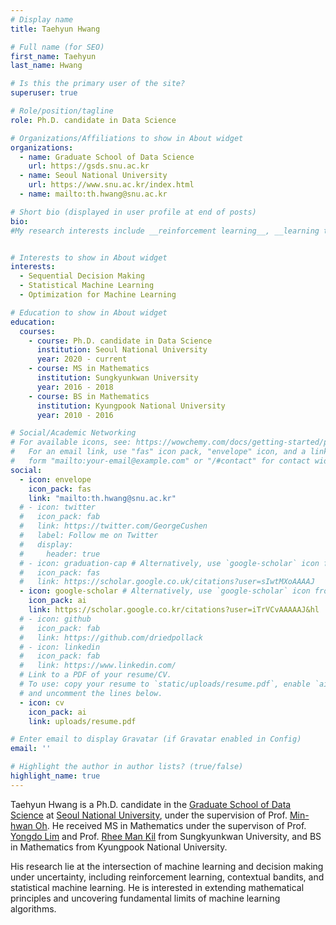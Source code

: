 ```yaml
---
# Display name
title: Taehyun Hwang

# Full name (for SEO)
first_name: Taehyun
last_name: Hwang

# Is this the primary user of the site?
superuser: true

# Role/position/tagline
role: Ph.D. candidate in Data Science

# Organizations/Affiliations to show in About widget
organizations:
  - name: Graduate School of Data Science
    url: https://gsds.snu.ac.kr
  - name: Seoul National University
    url: https://www.snu.ac.kr/index.html
  - name: mailto:th.hwang@snu.ac.kr

# Short bio (displayed in user profile at end of posts)
bio: 
#My research interests include __reinforcement learning__, __learning theory__, __statistical machine learning__ and their applications.


# Interests to show in About widget
interests:
  - Sequential Decision Making
  - Statistical Machine Learning
  - Optimization for Machine Learning

# Education to show in About widget
education:
  courses:
    - course: Ph.D. candidate in Data Science
      institution: Seoul National University
      year: 2020 - current
    - course: MS in Mathematics
      institution: Sungkyunkwan University
      year: 2016 - 2018
    - course: BS in Mathematics
      institution: Kyungpook National University
      year: 2010 - 2016

# Social/Academic Networking
# For available icons, see: https://wowchemy.com/docs/getting-started/page-builder/#icons
#   For an email link, use "fas" icon pack, "envelope" icon, and a link in the
#   form "mailto:your-email@example.com" or "/#contact" for contact widget.
social:
  - icon: envelope
    icon_pack: fas
    link: "mailto:th.hwang@snu.ac.kr"
  # - icon: twitter
  #   icon_pack: fab
  #   link: https://twitter.com/GeorgeCushen
  #   label: Follow me on Twitter
  #   display:
  #     header: true
  # - icon: graduation-cap # Alternatively, use `google-scholar` icon from `ai` icon pack
  #   icon_pack: fas
  #   link: https://scholar.google.co.uk/citations?user=sIwtMXoAAAAJ
  - icon: google-scholar # Alternatively, use `google-scholar` icon from `ai` icon pack
    icon_pack: ai
    link: https://scholar.google.co.kr/citations?user=iTrVCvAAAAAJ&hl    
  # - icon: github
  #   icon_pack: fab
  #   link: https://github.com/driedpollack
  # - icon: linkedin
  #   icon_pack: fab
  #   link: https://www.linkedin.com/
  # Link to a PDF of your resume/CV.
  # To use: copy your resume to `static/uploads/resume.pdf`, enable `ai` icons in `params.yaml`,
  # and uncomment the lines below.
  - icon: cv
    icon_pack: ai
    link: uploads/resume.pdf

# Enter email to display Gravatar (if Gravatar enabled in Config)
email: ''

# Highlight the author in author lists? (true/false)
highlight_name: true
---
```


Taehyun Hwang is a Ph.D. candidate in the [Graduate School of Data Science](https://gsds.snu.ac.kr) at [Seoul National University](https://www.snu.ac.kr/), under the supervision of Prof. [Min-hwan Oh](https://minoh.io).
He received MS in Mathematics under the supervison of Prof. [Yongdo Lim](https://dblp.org/pid/25/3420.html) and Prof. [Rhee Man Kil](https://scholar.google.com/citations?user=dTiJInMAAAAJ&hl=en) from Sungkyunkwan University, and BS in Mathematics from Kyungpook National University.

His research lie at the intersection of machine learning and decision making under uncertainty, including reinforcement learning, contextual bandits, and statistical machine learning.
He is interested in extending mathematical principles and uncovering fundamental limits of machine learning algorithms.

<!-- {{< icon name="download" pack="fas" >}} Download my {{< staticref "uploads/demo_resume.pdf" "newtab" >}}resumé{{< /staticref >}}. -->

